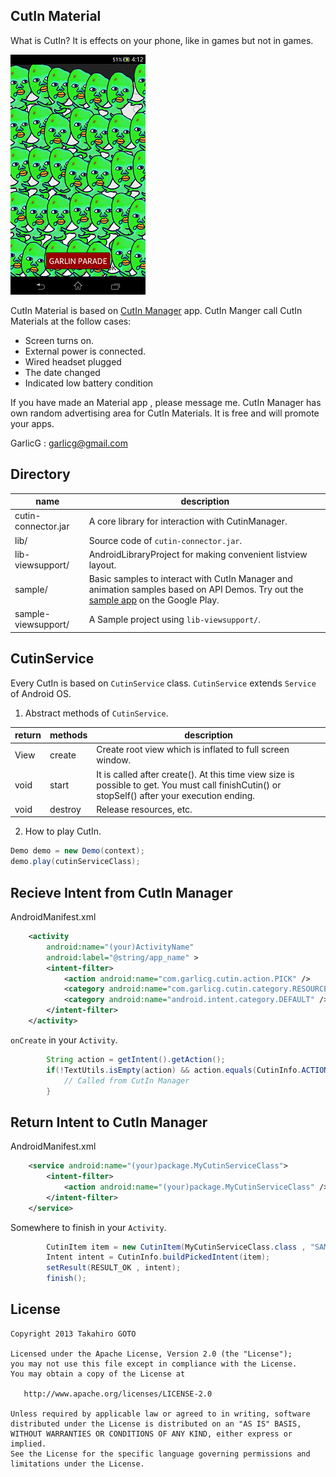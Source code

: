 CutIn Material
---

What is CutIn? It is effects on your phone, like in games but not in games.

![garlin_padado](garlin_parado.png)

CutIn Material is based on [CutIn Manager](https://play.google.com/store/apps/details?id=com.garlicg.cutin) app. CutIn Manger call CutIn Materials at the follow cases:

 * Screen turns on.
 * External power is connected.
 * Wired headset plugged
 * The date changed
 * Indicated low battery condition
 
If you have made an Material app , please message me. CutIn Manager has own random advertising area for CutIn Materials. It is free and will promote your apps.

GarlicG : garlicg@gmail.com

Directory
---
| name | description |
|---|---|
| cutin-connector.jar | A core library for interaction with CutinManager. |
| lib/ | Source code of `cutin-connector.jar`. |
| lib-viewsupport/ | AndroidLibraryProject for making convenient listview layout. |
| sample/ | Basic samples to interact with CutIn Manager and animation samples based on API Demos. Try out the [sample app](https://play.google.com/store/apps/details?id=cutin.sample) on the Google Play. |
| sample-viewsupport/ | A Sample project using `lib-viewsupport/`.|

CutinService
---

Every CutIn is based on `CutinService` class. `CutinService` extends `Service` of Android OS.

1. Abstract methods of `CutinService`.

 |return|methods|	description|
 |---|---|---|
 |View	| create |	Create root view which is inflated to full screen window.
 |void	| start |	It is called after create(). At this time view size is possible to get. You must call finishCutin() or stopSelf() after your execution ending.
 |void | destroy |	Release resources, etc.　
 
2. How to play CutIn.
 
 ```java    
Demo demo = new Demo(context);
demo.play(cutinServiceClass);
 ```

Recieve Intent from CutIn Manager
---

AndroidManifest.xml
```xml
    <activity
        android:name="(your)ActivityName"
        android:label="@string/app_name" >
        <intent-filter>
            <action android:name="com.garlicg.cutin.action.PICK" />
            <category android:name="com.garlicg.cutin.category.RESOURCE" />
            <category android:name="android.intent.category.DEFAULT" />
        </intent-filter>
    </activity>
```

`onCreate` in your `Activity`.
```java
		String action = getIntent().getAction();
		if(!TextUtils.isEmpty(action) && action.equals(CutinInfo.ACTION_PICK_CUTIN)){
			// Called from CutIn Manager
		}
```

Return Intent to CutIn Manager
---

AndroidManifest.xml
```xml
    <service android:name="(your)package.MyCutinServiceClass">
        <intent-filter>
            <action android:name="(your)package.MyCutinServiceClass" />
        </intent-filter>
    </service>
```

Somewhere to finish in your `Activity`.
```java
		CutinItem item = new CutinItem(MyCutinServiceClass.class , "SAMPLE 1");
		Intent intent = CutinInfo.buildPickedIntent(item);
		setResult(RESULT_OK , intent);
		finish();
```


License
---

    Copyright 2013 Takahiro GOTO

    Licensed under the Apache License, Version 2.0 (the "License");
    you may not use this file except in compliance with the License.
    You may obtain a copy of the License at

       http://www.apache.org/licenses/LICENSE-2.0

    Unless required by applicable law or agreed to in writing, software
    distributed under the License is distributed on an "AS IS" BASIS,
    WITHOUT WARRANTIES OR CONDITIONS OF ANY KIND, either express or implied.
    See the License for the specific language governing permissions and
    limitations under the License.

